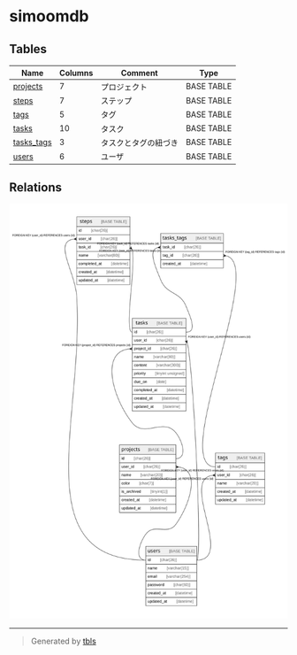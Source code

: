 # simoomdb

## Tables

| Name | Columns | Comment | Type |
| ---- | ------- | ------- | ---- |
| [projects](projects.md) | 7 | プロジェクト | BASE TABLE |
| [steps](steps.md) | 7 | ステップ | BASE TABLE |
| [tags](tags.md) | 5 | タグ | BASE TABLE |
| [tasks](tasks.md) | 10 | タスク | BASE TABLE |
| [tasks_tags](tasks_tags.md) | 3 | タスクとタグの紐づき | BASE TABLE |
| [users](users.md) | 6 | ユーザ | BASE TABLE |

## Relations

![er](schema.svg)

---

> Generated by [tbls](https://github.com/k1LoW/tbls)
